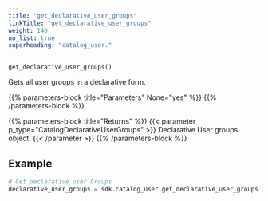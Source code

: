 ```yaml
---
title: "get_declarative_user_groups"
linkTitle: "get_declarative_user_groups"
weight: 140
no_list: true
superheading: "catalog_user."
---
```


``get_declarative_user_groups()``

Gets all user groups in a declarative form.


{{% parameters-block  title="Parameters" None="yes" %}}
{{% /parameters-block %}}

{{% parameters-block title="Returns" %}}
{{< parameter p_type="CatalogDeclarativeUserGroups" >}}
Declarative User groups object.
{{< /parameter >}}
{{% /parameters-block %}}

## Example

```python
# Get declarative user Groups
declarative_user_groups = sdk.catalog_user.get_declarative_user_groups()
```
